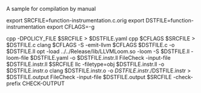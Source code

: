 A sample for compilation by manual

export SRCFILE=function-instrumentation.c.orig
export DSTFILE=function-instrumentation
export CFLAGS=-g

cpp -DPOLICY_FILE $SRCFILE > $DSTFILE.yaml
cpp $CFLAGS $SRCFILE > $DSTFILE.c
clang $CFLAGS -S -emit-llvm $CFLAGS $DSTFILE.c -o $DSTFILE.ll
opt -load ../../Release/lib/LLVMLoom.so -loom -S $DSTFILE.ll -loom-file $DSTFILE.yaml -o $DSTFILE.instr.ll
FileCheck -input-file $DSTFILE.instr.ll $SRCFILE
llc -filetype=obj $DSTFILE.instr.ll -o $DSTFILE.instr.o
clang $DSTFILE.instr.o -o $DSTFILE.instr
./$DSTFILE.instr > $DSTFILE.output
FileCheck -input-file $DSTFILE.output $SRCFILE -check-prefix CHECK-OUTPUT
